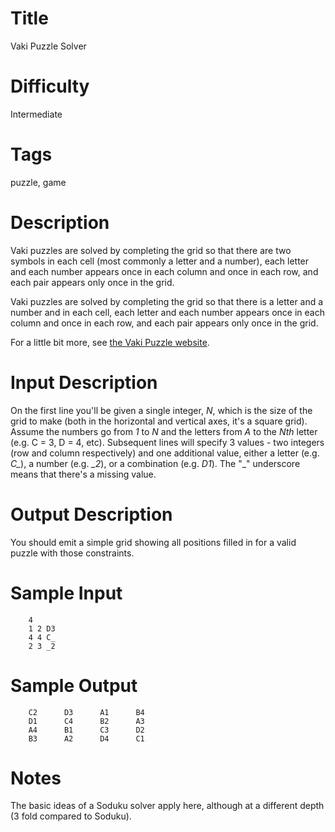 # Title

Vaki Puzzle Solver

# Difficulty

Intermediate

# Tags

puzzle, game

# Description

Vaki puzzles are solved by completing the grid so that there are two symbols in each cell (most commonly a letter and a number), each letter and each number appears once in each column and once in each row, and each pair appears only once in the grid. 

Vaki puzzles are solved by completing the grid so that there is a letter and a number and in each cell, each letter and each number appears once in each column and once in each row, and each pair appears only once in the grid.

For a little bit more, see [the Vaki Puzzle website](http://www.vakipuzzles.com/). 

# Input Description

On the first line you'll be given a single integer, *N*, which is the size of the grid to make (both in the horizontal and vertical axes, it's a square grid). Assume the numbers go from *1* to *N* and the letters from *A* to the *Nth* letter (e.g. C = 3, D = 4, etc). Subsequent lines will specify 3 values - two integers (row and column respectively) and one additional value, either a letter (e.g. *C_*), a number (e.g. *_2*), or a combination (e.g. *D1*). The "_" underscore means that there's a missing value.

# Output Description

You should emit a simple grid showing all positions filled in for a valid puzzle with those constraints. 

# Sample Input

        4
        1 2 D3
        4 4 C_
        2 3 _2

# Sample Output

        C2      D3      A1      B4
        D1      C4      B2      A3
        A4      B1      C3      D2
        B3      A2      D4      C1

# Notes

The basic ideas of a Soduku solver apply here, although at a different depth (3 fold compared to Soduku). 

